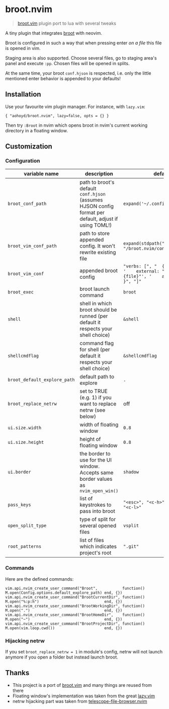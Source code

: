 # broot.nvim

> [broot.vim](https://github.com/lstwn/broot.vim) plugin port to lua with several tweaks

A tiny plugin that integrates [broot](https://github.com/Canop/broot) with neovim.

Broot is configured in such a way that when pressing enter _on a file_ this file
is opened in vim.

Staging area is also supported. Choose several files, go to staging area's panel
and execute `:pp`. Chosen files will be opened in splits.

At the same time, your broot `conf.hjson` is respected, i.e. only the little
mentioned enter behavior is appended to your defaults!

## Installation

Use your favourite vim plugin manager. For instance, with `lazy.vim`:

```
{ "aohoyd/broot.nvim", lazy=false, opts = {} }
```

Then try `:Broot` in nvim which opens broot in nvim's current working directory in a floating window.

## Customization

### Configuration

| variable name                                    | description                                                                                                                               | default value                                                                                                                                              |
| ---------------------------------------          | -----------------------------------------------------------------------------------------------------------                               | --------------------------------------------------------------------------------------------                                                               |
| `broot_conf_path`                                | path to broot's default `conf.hjson` (assumes HJSON config format per default, adjust if using TOML!)                                     | `expand('~/.config/broot/conf.hjson')`                                                                                                                     |
| `broot_vim_conf_path`                            | path to store appended config. It won't rewrite existing file                                                                             | `expand(stdpath("data") .. "/broot.nvim/conf_nvim.hjson")`                                                                                                 |
| `broot_vim_conf`                                 | appended broot config                                                                                                                     | `"verbs: [", "  {", "    key: enter", '    external: "echo +{line} {file}"', '    apply_to: "file"', "  }", "]"`                                           |
| `broot_exec`                                     | broot launch command                                                                                                                      | `broot`                                                                                                                                                    |
| `shell`                                          | shell in which broot should be runned (per default it respects your shell choice)                                                         | `&shell`                                                                                                                                                   |
| `shellcmdflag`                                   | command flag for shell (per default it respects your shell choice)                                                                        | `&shellcmdflag`                                                                                                                                            |
| `broot_default_explore_path`                     | default path to explore                                                                                                                   | `.`                                                                                                                                                        |
| `broot_replace_netrw`                            | set to TRUE (e.g. 1) if you want to replace netrw (see below)                                                                             | off                                                                                                                                                        |
| `ui.size.width`                                  | width of floating window                                                                                                                  | `0.8`                                                                                                                                                      |
| `ui.size.height`                                 | height of floating window                                                                                                                 | `0.8`                                                                                                                                                      |
| `ui.border`                                      | the border to use for the UI window. Accepts same border values as `nvim_open_win()`                                                      | `shadow`                                                                                                                                                   |
| `pass_keys`                                      | list of keystrokes to pass into broot                                                                                                     | `"<esc>", "<c-h>", "<c-j>", "<c-k>", "<c-l>"`                                                                                                              |
| `open_split_type`                                | type of split for several opened files                                                                                                    | `vsplit`                                                                                                                                                   |
| `root_patterns`                                  | list of files which indicates project's root                                                                                              | `".git"`                                                                                                                                                   |

### Commands

Here are the defined commands:

```
vim.api.nvim_create_user_command("Broot",           function() M.open(Config.options.default_explore_path) end, {})
vim.api.nvim_create_user_command("BrootCurrentDir", function() M.open("%:p:h")                             end, {})
vim.api.nvim_create_user_command("BrootWorkingDir", function() M.open(".")                                 end, {})
vim.api.nvim_create_user_command("BrootHomeDir",    function() M.open("~")                                 end, {})
vim.api.nvim_create_user_command("BrootProjectDir", function() M.open(vim.loop.cwd())                      end, {})
```

### Hijacking netrw

If you set `broot_replace_netrw = 1` in module's config,
netrw will not launch anymore if you open a folder but instead launch broot.


## Thanks

- This project is a port of [broot.vim](https://github.com/lstwn/broot.vim) and many things are reused from there
- Floating window's implementation was taken from the great [lazy.vim](https://github.com/folke/lazy.nvim.git)
- netrw hijacking part was taken from [telescope-file-browser.nvim](https://github.com/nvim-telescope/telescope-file-browser.nvim.git)

